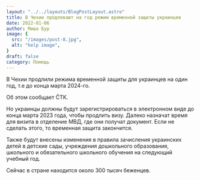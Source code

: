 ```yaml
---
layout: "../../layouts/BlogPostLayout.astro"
title: В Чехии продлевают на год режим временной защиты украинцев
date: 2022-01-06
author: Миша Бур
image: {
  src: "/images/post-8.jpg",
  alt: "help image",
}
draft: false
category: Помощь
---
```


В Чехии продлили режима временной защиты для украинцев на один год, т.е до конца марта 2024-го. 

Об этом сообщает ČTK.

Но украинцы должны будут зарегистрироваться в электронном виде до конца марта 2023 года, чтобы продлить визу. Далеко назначат время для визита в отделение МВД, где они получат документ. Если не сделать этого, то временная защита закончится. 

Также будут внесены изменения в правила зачисления украинских детей в детские сады,  учреждения дошкольного образования, школьного и обязательного школьного обучения на следующий учебный год.

Сейчас в стране находится около 300 тысяч беженцев.
